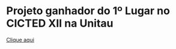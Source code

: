 <h1>Projeto ganhador do 1º Lugar no CICTED XII na Unitau</h1>
<a href="https://misaelbm.github.io/calculadoramassaatomica/calculadora.html">Clique aqui </a> 
